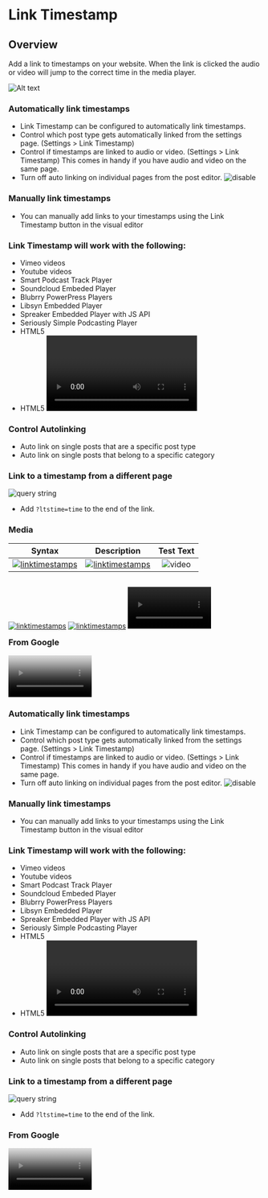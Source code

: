 # Link Timestamp 

## Overview
Add a link to timestamps on your website. When the link is clicked the audio or video will jump to the correct time in the media player.

![Alt text](images/thumbnail3.png)

### Automatically link timestamps
* Link Timestamp can be configured to automatically link timestamps.
* Control which post type gets automatically linked from the settings page. (Settings > Link Timestamp)
* Control if timestamps are linked to audio or video. (Settings > Link Timestamp) This comes in handy if you have audio and video on the same page.
* Turn off auto linking on individual pages from the post editor.
![disable](images/link-timestamp_2.jpg)

### Manually link timestamps
* You can manually add links to your timestamps using the Link Timestamp button in the visual editor

### Link Timestamp will work with the following:
*   Vimeo videos
*   Youtube videos
* 	Smart Podcast Track Player
*   Soundcloud Embeded Player
*   Blubrry PowerPress Players
*	Libsyn Embedded Player
* 	Spreaker Embedded Player with JS API
*	Seriously Simple Podcasting Player
*   HTML5 <audio> elements
*   HTML5 <video> elements

### Control Autolinking
*	Auto link on single posts that are a specific post type
*	Auto link on single posts that belong to a specific category

### Link to a timestamp from a different page
![query string](images/link-timestamp_1.jpg)
*	Add `?ltstime=time` to the end of the link.

 
### Media

| Syntax      | Description | Test Text     |
|    :----:   |    :----:   |     :----:    |
| <a href="https://www.youtube.com/watch?v=xPK_YNReXSE&t=1s"><img src="images/thumbnail1.png" alt="linktimestamps"/><a>    | <a href="https://drive.google.com/file/d/1OrypqTFBd8JQQ3Hf2B6H3GbX9sbNozmc/view"><img src="images/thumbnail2.png" alt="linktimestamps"/></a>       |  ![video](images/thumbnail3.png)  |




<p style="float:left">
<a href="https://www.youtube.com/watch?v=xPK_YNReXSE&t=1s" width="33%"><img src="images/thumbnail1.png" alt="linktimestamps"/><a>
<a href="https://drive.google.com/file/d/1OrypqTFBd8JQQ3Hf2B6H3GbX9sbNozmc/view" width="33%" ><img src="images/thumbnail2.png" alt="linktimestamps"/></a>
<video src="images/MakeTimeStampsMoreUseful.mp4" controls title="Title" width="33%"></video>
</p>


### From Google

<video src="https://drive.google.com/file/d/1OrypqTFBd8JQQ3Hf2B6H3GbX9sbNozmc/view" controls title="Title" width="33%" poster="images/thumbnail1.png"></video>



### Automatically link timestamps
* Link Timestamp can be configured to automatically link timestamps.
* Control which post type gets automatically linked from the settings page. (Settings > Link Timestamp)
* Control if timestamps are linked to audio or video. (Settings > Link Timestamp) This comes in handy if you have audio and video on the same page.
* Turn off auto linking on individual pages from the post editor.
![disable](images/link-timestamp_2.jpg)

### Manually link timestamps
* You can manually add links to your timestamps using the Link Timestamp button in the visual editor

### Link Timestamp will work with the following:
*   Vimeo videos
*   Youtube videos
* 	Smart Podcast Track Player
*   Soundcloud Embeded Player
*   Blubrry PowerPress Players
*	Libsyn Embedded Player
* 	Spreaker Embedded Player with JS API
*	Seriously Simple Podcasting Player
*   HTML5 <audio> elements
*   HTML5 <video> elements

### Control Autolinking
*	Auto link on single posts that are a specific post type
*	Auto link on single posts that belong to a specific category

### Link to a timestamp from a different page
![query string](images/link-timestamp_1.jpg)
*	Add `?ltstime=time` to the end of the link.

 



### From Google

<video src="https://drive.google.com/file/d/1OrypqTFBd8JQQ3Hf2B6H3GbX9sbNozmc/view" controls title="Title" width="33%" poster="images/thumbnail1.png"></video>